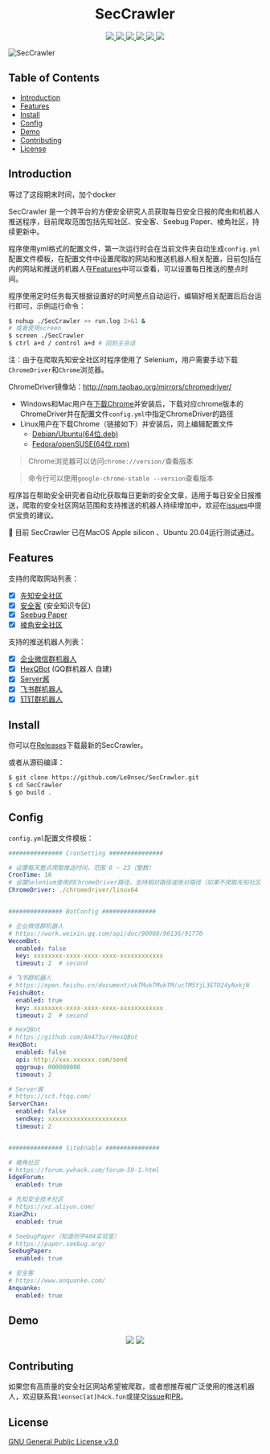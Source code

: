 <h1 align="center">
SecCrawler
</h1>

<p align="center">
  <a href="https://github.com/Le0nsec/SecCrawler/issues">
    <img src="https://img.shields.io/github/issues/Le0nsec/SecCrawler?style=flat-square">
  </a>
  <a href="https://github.com/Le0nsec/SecCrawler/network/members">
    <img src="https://img.shields.io/github/forks/Le0nsec/SecCrawler?style=flat-square">
  </a>
  <a href="https://github.com/Le0nsec/SecCrawler/stargazers">
    <img src="https://img.shields.io/github/stars/Le0nsec/SecCrawler?style=flat-square">
  </a>
  <a href="https://github.com/Le0nsec/SecCrawler/blob/main/LICENSE">
    <img src="https://img.shields.io/github/license/Le0nsec/SecCrawler?style=flat-square">
  </a>
  <a href="https://github.com/RichardLitt/standard-readme">
    <img src="https://img.shields.io/badge/readme%20style-standard-brightgreen.svg?style=flat-square">
  </a>
  <a href="https://github.com/Le0nsec/SecCrawler/releases">
    <img src="https://img.shields.io/github/v/release/Le0nsec/SecCrawler?include_prereleases&style=flat-square">
  </a>
</p>

![SecCrawler](https://socialify.git.ci/Le0nsec/SecCrawler/image?description=1&font=Inter&language=1&logo=https%3A%2F%2Favatars.githubusercontent.com%2Fu%2F66706544&owner=1&pattern=Floating%20Cogs&theme=Dark)

<!-- <h4 align="center">
一个方便安全研究人员获取每日安全日报的爬虫和推送程序，目前爬取范围包括先知社区、安全客、Seebug Paper、棱角社区，持续更新中。
</h4> -->




## Table of Contents

- [Introduction](#introduction)
- [Features](#features)
- [Install](#install)
- [Config](#config)
- [Demo](#demo)
- [Contributing](#contributing)
- [License](#license)


## Introduction

等过了这段期末时间，加个docker

SecCrawler 是一个跨平台的方便安全研究人员获取每日安全日报的爬虫和机器人推送程序，目前爬取范围包括先知社区、安全客、Seebug Paper、棱角社区，持续更新中。


程序使用yml格式的配置文件，第一次运行时会在当前文件夹自动生成`config.yml`配置文件模板，在配置文件中设置爬取的网站和推送机器人相关配置，目前包括在内的网站和推送的机器人在[Features](#features)中可以查看，可以设置每日推送的整点时间。


程序使用定时任务每天根据设置好的时间整点自动运行，编辑好相关配置后后台运行即可，示例运行命令：


```sh
$ nohup ./SecCrawler >> run.log 2>&1 &
# 或者使用screen
$ screen ./SecCrawler
$ ctrl a+d / control a+d # 回到主会话
```


注：由于在爬取先知安全社区时程序使用了 Selenium，用户需要手动下载`ChromeDriver`和`Chrome`浏览器。


ChromeDriver镜像站：http://npm.taobao.org/mirrors/chromedriver/


- Windows和Mac用户在[下载Chrome](https://www.google.cn/chrome/)并安装后，下载对应chrome版本的ChromeDriver并在配置文件`config.yml`中指定ChromeDriver的路径
- Linux用户在下载Chrome（链接如下）并安装后，同上编辑配置文件
    - [Debian/Ubuntu(64位.deb)](https://dl.google.com/linux/direct/google-chrome-stable_current_amd64.deb)
    - [Fedora/openSUSE(64位.rpm)](https://dl.google.com/linux/direct/google-chrome-stable_current_x86_64.rpm)


> Chrome浏览器可以访问`chrome://version/`查看版本

> 命令行可以使用`google-chrome-stable --version`查看版本


程序旨在帮助安全研究者自动化获取每日更新的安全文章，适用于每日安全日报推送，爬取的安全社区网站范围和支持推送的机器人持续增加中，欢迎在[issues](https://github.com/Le0nsec/SecCrawler/issues)中提供宝贵的建议。


:rocket: 目前 SecCrawler 已在MacOS Apple silicon 、Ubuntu 20.04运行测试通过。

## Features

支持的爬取网站列表：

- [x] [先知安全社区](https://xz.aliyun.com/)
- [x] [安全客](https://www.anquanke.com/knowledge) (安全知识专区)
- [x] [Seebug Paper](https://paper.seebug.org/)
- [x] [棱角安全社区](https://forum.ywhack.com/forum-59-1.html)
    
支持的推送机器人列表：

- [x] [企业微信群机器人](https://work.weixin.qq.com/api/doc/90000/90136/91770)
- [x] [HexQBot](https://github.com/Am473ur/HexQBot) (QQ群机器人 自建)
- [x] [Server酱](https://sct.ftqq.com/)
- [x] [飞书群机器人](https://open.feishu.cn/document/ukTMukTMukTM/ucTM5YjL3ETO24yNxkjN)
- [x] [钉钉群机器人](https://open.dingtalk.com/document/robots/custom-robot-access)

## Install

你可以在[Releases](https://github.com/Le0nsec/SecCrawler-dev/releases)下载最新的SecCrawler。


或者从源码编译：


```sh
$ git clone https://github.com/Le0nsec/SecCrawler.git
$ cd SecCrawler
$ go build .
```


## Config
`config.yml`配置文件模板：

```yml
############### CronSetting ###############

# 设置每天整点爬取推送时间，范围 0 ~ 23（整数）
CronTime: 10
# 设置Selenium使用的ChromeDriver路径，支持相对路径或绝对路径（如果不爬取先知社区可以不用设置）
ChromeDriver: ./chromedriver/linux64


############### BotConfig ###############

# 企业微信群机器人
# https://work.weixin.qq.com/api/doc/90000/90136/91770
WecomBot:
  enabled: false
  key: xxxxxxxx-xxxx-xxxx-xxxx-xxxxxxxxxxxx
  timeout: 2  # second

# 飞书群机器人
# https://open.feishu.cn/document/ukTMukTMukTM/ucTM5YjL3ETO24yNxkjN
FeishuBot:
  enabled: true
  key: xxxxxxxx-xxxx-xxxx-xxxx-xxxxxxxxxxxx
  timeout: 2  # second

# HexQBot
# https://github.com/Am473ur/HexQBot
HexQBot:
  enabled: false
  api: http://xxx.xxxxxx.com/send
  qqgroup: 000000000
  timeout: 2

# Server酱
# https://sct.ftqq.com/
ServerChan:
  enabled: false
  sendkey: xxxxxxxxxxxxxxxxxxxxxx
  timeout: 2


############### SiteEnable ###############

# 棱角社区
# https://forum.ywhack.com/forum-59-1.html
EdgeForum:
  enabled: true

# 先知安全技术社区
# https://xz.aliyun.com/
XianZhi:
  enabled: true

# SeebugPaper（知道创宇404实验室）
# https://paper.seebug.org/
SeebugPaper:
  enabled: true

# 安全客
# https://www.anquanke.com/
Anquanke:
  enabled: true
```

## Demo


<p align="center">
  <img src="https://user-images.githubusercontent.com/66706544/146009777-d64c1ae8-03b6-4da3-82ff-a4a47b17dcf9.png" />
  <img src="https://user-images.githubusercontent.com/66706544/146007857-3ec0babb-5f6e-4e66-bc33-cf8f14833c32.png" />
</p>


## Contributing


如果您有高质量的安全社区网站希望被爬取，或者想推荐被广泛使用的推送机器人，欢迎联系我`leonsec[at]h4ck.fun`或提交[issue](https://github.com/Le0nsec/SecCrawler/issues)和[PR](https://github.com/Le0nsec/SecCrawler/pulls)。



## License


[GNU General Public License v3.0](https://github.com/Le0nsec/SecCrawler/blob/main/LICENSE)
